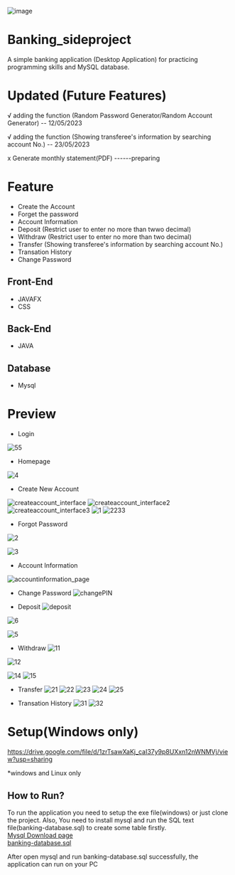 ![image](https://github.com/user-attachments/assets/0ffda237-8504-4a7f-9021-e0f42b50be41)

# Banking_sideproject
A simple banking application (Desktop Application) for practicing programming skills and MySQL database.


# Updated (Future Features)
  √  adding the function (Random Password Generator/Random Account Generator) -- 12/05/2023

  √  adding the function (Showing transferee's information by searching account No.) -- 23/05/2023
    
  x  Generate monthly statement(PDF) ------preparing 
   
   

  
# Feature
* Create the Account 
* Forget the password
* Account Information 
* Deposit  (Restrict user to enter no more than twwo decimal)
* Withdraw (Restrict user to enter no more than two decimal)
* Transfer (Showing transferee's information by searching account No.)
* Transation History 
* Change Password

## Front-End
 * JAVAFX
 *  CSS

## Back-End
 * JAVA

## Database
 * Mysql




# Preview 
* Login


![55](https://github.com/BoscoChu/Banking/assets/133321529/79e50a73-c15a-410a-b1b8-7bb147c0e26f)









* Homepage 


![4](https://github.com/BoscoChu/Banking/assets/133321529/f7dbeea0-0b80-4a86-b69f-c66a2f8757f2)








* Create New Account

![createaccount_interface](https://github.com/BoscoChu/Banking/assets/133321529/bb13b81d-06dc-44e9-b1d9-6dcec14896f1)
![createaccount_interface2](https://github.com/BoscoChu/Banking/assets/133321529/8ac5633a-2e52-4cfb-9333-0be2e6ea8600)
![createaccount_interface3](https://github.com/BoscoChu/Banking/assets/133321529/676da0de-b9a2-4269-b4ac-b376aa6979db)
![1](https://github.com/BoscoChu/Banking/assets/133321529/97eebc75-31be-41a9-ad16-0f52a1794b48)
 ![2233](https://github.com/BoscoChu/Banking/assets/133321529/af7727f1-fd62-41cf-9431-f73b378406cc)


* Forgot Password 

![2](https://github.com/BoscoChu/Banking/assets/133321529/4551ac7f-bf78-4118-b0a3-22d1a4c12cd5)

![3](https://github.com/BoscoChu/Banking/assets/133321529/22d18bfb-911c-40df-8845-5f96a828d2d7)


* Account Information 


![accountinformation_page](https://github.com/BoscoChu/Banking/assets/133321529/f44ffe71-dce9-489d-96dc-318bdb3fe3c4)



* Change Password
![changePIN](https://github.com/BoscoChu/Banking/assets/133321529/40644333-c7c5-4d26-a543-46b79eed5502)


* Deposit
![deposit](https://github.com/BoscoChu/Banking/assets/133321529/8bc8c333-8211-4550-880e-39e925dbd112)

![6](https://github.com/BoscoChu/Banking/assets/133321529/36eb074c-964f-4922-b6ee-69d2c0b93efb)

![5](https://github.com/BoscoChu/Banking/assets/133321529/f7c4fd3a-fda7-4a43-9492-6434361e16b8)


* Withdraw
![11](https://github.com/BoscoChu/Banking/assets/133321529/5f3c4d12-590d-4e08-a758-1a16896f6f2e)

![12](https://github.com/BoscoChu/Banking/assets/133321529/95bcb39b-8dbf-4917-af13-596e3095e4c2)

![14](https://github.com/BoscoChu/Banking/assets/133321529/b343a7b8-5ba5-4f9f-8a34-f21f38f9dd5d)
![15](https://github.com/BoscoChu/Banking/assets/133321529/c6df01d2-255a-4fa1-b461-778983b35503)


* Transfer
![21](https://github.com/BoscoChu/Banking/assets/133321529/1964087e-3377-48d3-9381-d3133bba5a61)
![22](https://github.com/BoscoChu/Banking/assets/133321529/d1d8b252-3fd6-4dca-83de-0438976d47a8)
![23](https://github.com/BoscoChu/Banking/assets/133321529/1190c4bf-d543-4b6d-943a-1c21f8448659)
![24](https://github.com/BoscoChu/Banking/assets/133321529/fdcc61fd-6c86-49e9-afa6-7914f3ba9e2f)
![25](https://github.com/BoscoChu/Banking/assets/133321529/06cf91bd-4df7-434a-850c-7d49d19112d8)

* Transation History 
![31](https://github.com/BoscoChu/Banking/assets/133321529/1d0bd0eb-dadc-4f4d-89fc-5eadfa7298ba)
![32](https://github.com/BoscoChu/Banking/assets/133321529/1a26e715-874c-451a-a925-fafeb43f88ae)





# Setup(Windows only)
https://drive.google.com/file/d/1zrTsawXaKj_caI37y9p8UXxn12nWNMVj/view?usp=sharing

*windows and Linux only

## How to Run?
To run the application you need to setup the exe file(windows) or just clone the project.
Also, You need to install mysql and run the SQL text file(banking-database.sql) to create some table firstly.  
[Mysql Download page](https://www.mysql.com/downloads/)   
[banking-database.sql ](https://github.com/BoscoChu/Banking/blob/main/banking-database.sql)

After open mysql and run banking-database.sql successfully, the application can run on your PC



  
